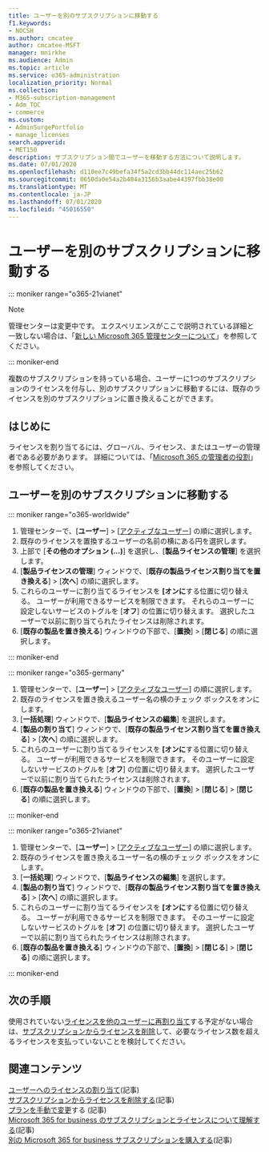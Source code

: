 ```yaml
---
title: ユーザーを別のサブスクリプションに移動する
f1.keywords:
- NOCSH
ms.author: cmcatee
author: cmcatee-MSFT
manager: mnirkhe
ms.audience: Admin
ms.topic: article
ms.service: o365-administration
localization_priority: Normal
ms.collection:
- M365-subscription-management
- Adm_TOC
- commerce
ms.custom:
- AdminSurgePortfolio
- manage_licenses
search.appverid:
- MET150
description: サブスクリプション間でユーザーを移動する方法について説明します。
ms.date: 07/01/2020
ms.openlocfilehash: d110ee7c49befa34f5a2cd3bb44dc114aec25b62
ms.sourcegitcommit: 0650da0e54a2b484a3156b3aabe44397fbb38e00
ms.translationtype: MT
ms.contentlocale: ja-JP
ms.lasthandoff: 07/01/2020
ms.locfileid: "45016550"
---
```

# <a name="move-users-to-a-different-subscription"></a>ユーザーを別のサブスクリプションに移動する

::: moniker range="o365-21vianet"

> [!NOTE]
> 管理センターは変更中です。 エクスペリエンスがここで説明されている詳細と一致しない場合は、「[新しい Microsoft 365 管理センターについて](https://docs.microsoft.com/microsoft-365/admin/microsoft-365-admin-center-preview?view=o365-21vianet)」を参照してください。

::: moniker-end

複数のサブスクリプションを持っている場合、ユーザーに1つのサブスクリプションのライセンスを付与し、別のサブスクリプションに移動するには、既存のライセンスを別のサブスクリプションに置き換えることができます。

## <a name="before-you-begin"></a>はじめに

ライセンスを割り当てるには、グローバル、ライセンス、またはユーザーの管理者である必要があります。 詳細については、「[Microsoft 365 の管理者の役割](https://docs.microsoft.com/microsoft-365/admin/add-users/about-admin-roles?view=o365-worldwide)」を参照してください。

## <a name="move-users-to-a-different-subscription"></a>ユーザーを別のサブスクリプションに移動する

::: moniker range="o365-worldwide"

1. 管理センターで、[**ユーザー**] \> [<a href="https://go.microsoft.com/fwlink/p/?linkid=834822" target="_blank">アクティブなユーザー</a>] の順に選択します。
2. 既存のライセンスを置換するユーザーの名前の横にある円を選択します。
3. 上部で [**その他のオプション (...)**] を選択し、[**製品ライセンスの管理**] を選択します。
4. [**製品ライセンスの管理**] ウィンドウで、[**既存の製品ライセンス割り当てを置き換える**] \> [**次へ**] の順に選択します。
5. これらのユーザーに割り当てるライセンスを **[オンに**する位置に切り替える。
    ユーザーが利用できるサービスを制限できます。 それらのユーザーに設定しないサービスのトグルを [**オフ**] の位置に切り替えます。 選択したユーザーで以前に割り当てられたライセンスは削除されます。
6. [**既存の製品を置き換える**] ウィンドウの下部で、[**置換**] \> [**閉じる**] の順に選択します。

::: moniker-end

::: moniker range="o365-germany"

1. 管理センターで、[**ユーザー**] \> [<a href="https://go.microsoft.com/fwlink/p/?linkid=847686" target="_blank">アクティブなユーザー</a>] の順に選択します。
2. 既存のライセンスを置き換えるユーザー名の横のチェック ボックスをオンにします。
3. [**一括処理**] ウィンドウで、[**製品ライセンスの編集**] を選択します。
4. [**製品の割り当て**] ウィンドウで、[**既存の製品ライセンス割り当てを置き換える**] \> [**次へ**] の順に選択します。
5. これらのユーザーに割り当てるライセンスを **[オンに**する位置に切り替える。
    ユーザーが利用できるサービスを制限できます。 そのユーザーに設定しないサービスのトグルを [**オフ**] の位置に切り替えます。 選択したユーザーで以前に割り当てられたライセンスは削除されます。
6. [**既存の製品を置き換える**] ウィンドウの下部で、[**置換**] \> [**閉じる**] \> [**閉じる**] の順に選択します。

::: moniker-end

::: moniker range="o365-21vianet"

1. 管理センターで、[**ユーザー**] \> [<a href="https://go.microsoft.com/fwlink/p/?linkid=850628" target="_blank">アクティブなユーザー</a>] の順に選択します。
2. 既存のライセンスを置き換えるユーザー名の横のチェック ボックスをオンにします。
3. [**一括処理**] ウィンドウで、[**製品ライセンスの編集**] を選択します。
4. [**製品の割り当て**] ウィンドウで、[**既存の製品ライセンス割り当てを置き換える**] \> [**次へ**] の順に選択します。
5. これらのユーザーに割り当てるライセンスを **[オンに**する位置に切り替える。
    ユーザーが利用できるサービスを制限できます。 そのユーザーに設定しないサービスのトグルを [**オフ**] の位置に切り替えます。 選択したユーザーで以前に割り当てられたライセンスは削除されます。
6. [**既存の製品を置き換える**] ウィンドウの下部で、[**置換**] \> [**閉じる**] \> [**閉じる**] の順に選択します。

::: moniker-end

## <a name="next-steps"></a>次の手順

使用されていない[ライセンスを他のユーザーに再割り当て](../../managed-desktop/get-started/assign-licenses.md)する予定がない場合は、[サブスクリプションからライセンスを削除](../../commerce/licenses/buy-licenses.md)して、必要なライセンス数を超えるライセンスを支払っていないことを検討してください。

## <a name="related-content"></a>関連コンテンツ

[ユーザーへのライセンスの割り当て](../../admin/manage/assign-licenses-to-users.md)(記事) \
[サブスクリプションからライセンスを削除する](../../commerce/licenses/remove-licenses-from-subscription.md)(記事) \
[プランを手動で変更](change-plans-manually.md)する (記事) \
[Microsoft 365 for business のサブスクリプションとライセンスについて理解する](../licenses/subscriptions-and-licenses.md)(記事) \
[別の Microsoft 365 for business サブスクリプションを購入する](../buy-another-subscription.md)(記事)
